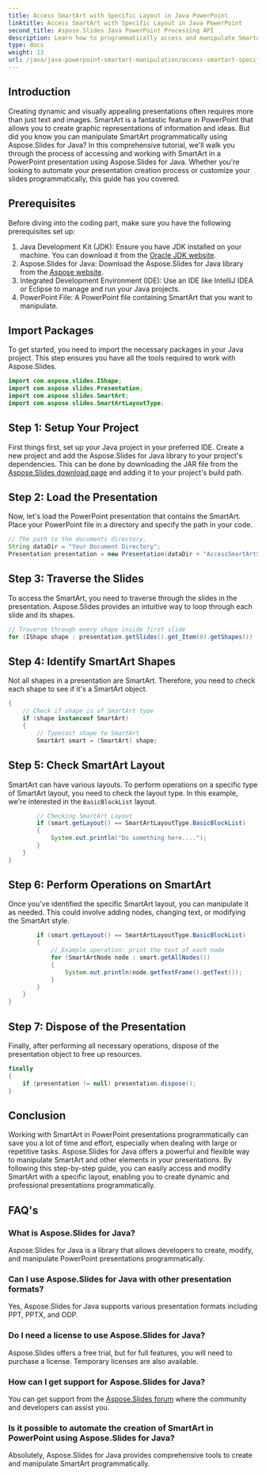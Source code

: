 ```yaml
---
title: Access SmartArt with Specific Layout in Java PowerPoint
linktitle: Access SmartArt with Specific Layout in Java PowerPoint
second_title: Aspose.Slides Java PowerPoint Processing API
description: Learn how to programmatically access and manipulate SmartArt in PowerPoint using Aspose.Slides for Java. Follow this detailed step-by-step guide.
type: docs
weight: 13
url: /java/java-powerpoint-smartart-manipulation/access-smartart-specific-layout-java-powerpoint/
---
```

## Introduction
Creating dynamic and visually appealing presentations often requires more than just text and images. SmartArt is a fantastic feature in PowerPoint that allows you to create graphic representations of information and ideas. But did you know you can manipulate SmartArt programmatically using Aspose.Slides for Java? In this comprehensive tutorial, we'll walk you through the process of accessing and working with SmartArt in a PowerPoint presentation using Aspose.Slides for Java. Whether you're looking to automate your presentation creation process or customize your slides programmatically, this guide has you covered.
## Prerequisites
Before diving into the coding part, make sure you have the following prerequisites set up:
1. Java Development Kit (JDK): Ensure you have JDK installed on your machine. You can download it from the [Oracle JDK website](https://www.oracle.com/java/technologies/javase-jdk11-downloads.html).
2. Aspose.Slides for Java: Download the Aspose.Slides for Java library from the [Aspose website](https://releases.aspose.com/slides/java/).
3. Integrated Development Environment (IDE): Use an IDE like IntelliJ IDEA or Eclipse to manage and run your Java projects.
4. PowerPoint File: A PowerPoint file containing SmartArt that you want to manipulate.
## Import Packages
To get started, you need to import the necessary packages in your Java project. This step ensures you have all the tools required to work with Aspose.Slides.
```java
import com.aspose.slides.IShape;
import com.aspose.slides.Presentation;
import com.aspose.slides.SmartArt;
import com.aspose.slides.SmartArtLayoutType;
```
## Step 1: Setup Your Project
First things first, set up your Java project in your preferred IDE. Create a new project and add the Aspose.Slides for Java library to your project's dependencies. This can be done by downloading the JAR file from the [Aspose.Slides download page](https://releases.aspose.com/slides/java/) and adding it to your project's build path.
## Step 2: Load the Presentation
Now, let's load the PowerPoint presentation that contains the SmartArt. Place your PowerPoint file in a directory and specify the path in your code.
```java
// The path to the documents directory.
String dataDir = "Your Document Directory";
Presentation presentation = new Presentation(dataDir + "AccessSmartArtShape.pptx");
```
## Step 3: Traverse the Slides
To access the SmartArt, you need to traverse through the slides in the presentation. Aspose.Slides provides an intuitive way to loop through each slide and its shapes.
```java
// Traverse through every shape inside first slide
for (IShape shape : presentation.getSlides().get_Item(0).getShapes())
```
## Step 4: Identify SmartArt Shapes
Not all shapes in a presentation are SmartArt. Therefore, you need to check each shape to see if it's a SmartArt object.
```java
{
    // Check if shape is of SmartArt type
    if (shape instanceof SmartArt)
    {
        // Typecast shape to SmartArt
        SmartArt smart = (SmartArt) shape;
```
## Step 5: Check SmartArt Layout
SmartArt can have various layouts. To perform operations on a specific type of SmartArt layout, you need to check the layout type. In this example, we're interested in the `BasicBlockList` layout.
```java
        // Checking SmartArt Layout
        if (smart.getLayout() == SmartArtLayoutType.BasicBlockList)
        {
            System.out.println("Do something here....");
        }
    }
}
```
## Step 6: Perform Operations on SmartArt
Once you've identified the specific SmartArt layout, you can manipulate it as needed. This could involve adding nodes, changing text, or modifying the SmartArt style.
```java
        if (smart.getLayout() == SmartArtLayoutType.BasicBlockList)
        {
            // Example operation: print the text of each node
            for (SmartArtNode node : smart.getAllNodes())
            {
                System.out.println(node.getTextFrame().getText());
            }
        }
    }
}
```
## Step 7: Dispose of the Presentation
Finally, after performing all necessary operations, dispose of the presentation object to free up resources.
```java
finally
{
    if (presentation != null) presentation.dispose();
}
```
## Conclusion
Working with SmartArt in PowerPoint presentations programmatically can save you a lot of time and effort, especially when dealing with large or repetitive tasks. Aspose.Slides for Java offers a powerful and flexible way to manipulate SmartArt and other elements in your presentations. By following this step-by-step guide, you can easily access and modify SmartArt with a specific layout, enabling you to create dynamic and professional presentations programmatically.
## FAQ's
### What is Aspose.Slides for Java?
Aspose.Slides for Java is a library that allows developers to create, modify, and manipulate PowerPoint presentations programmatically.
### Can I use Aspose.Slides for Java with other presentation formats?
Yes, Aspose.Slides for Java supports various presentation formats including PPT, PPTX, and ODP.
### Do I need a license to use Aspose.Slides for Java?
Aspose.Slides offers a free trial, but for full features, you will need to purchase a license. Temporary licenses are also available.
### How can I get support for Aspose.Slides for Java?
You can get support from the [Aspose.Slides forum](https://forum.aspose.com/c/slides/11) where the community and developers can assist you.
### Is it possible to automate the creation of SmartArt in PowerPoint using Aspose.Slides for Java?
Absolutely, Aspose.Slides for Java provides comprehensive tools to create and manipulate SmartArt programmatically.
